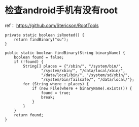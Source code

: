 # 检查android手机有没有root

ref： https://github.com/Stericson/RootTools

    private static boolean isRooted() {
        return findBinary("su");
    }

    public static boolean findBinary(String binaryName) {
        boolean found = false;
        if (!found) {
            String[] places = {"/sbin/", "/system/bin/",
                    "/system/xbin/", "/data/local/xbin/",
                    "/data/local/bin/", "/system/sd/xbin/",
                    "/system/bin/failsafe/", "/data/local/"};
            for (String where : places) {
                if (new File(where + binaryName).exists()) {
                    found = true;
                    break;
                }
            }
        }
        return found;
    }
